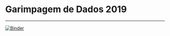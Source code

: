 # Garimpagem de Dados 2019
--------------------------
[![Binder](https://mybinder.org/badge_logo.svg)](https://mybinder.org/v2/gh/helioRocha/data-science-cookbook/tree/master/2019/10-scala/master)

